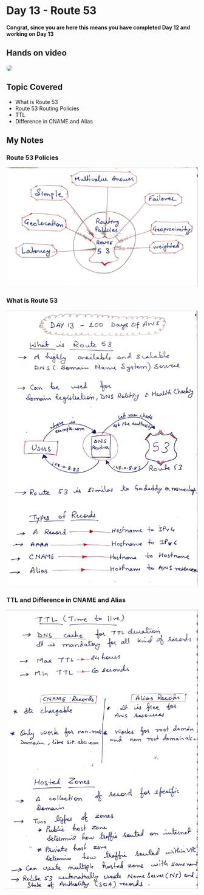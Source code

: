 # Day 13 - Route 53

**Congrat, since you are here this means you have completed Day 12 and working on Day 13**

## Hands on video
<a href="https://youtu.be/uyvbTYj1pyM">
<img src="https://i3.ytimg.com/vi/uyvbTYj1pyM/hqdefault.jpg" align="center" width="200" style="border-radius:40px" />
</a>

## Topic Covered
  - What is Route 53
  - Route 53 Routing Policies
  - TTL
  - Difference in CNAME and Alias
## My Notes

  ### Route 53 Policies
  ![1](./images/a85238f17c4e0fb699ad64976dc7f4e05c2eb549.jpeg)
  
  ### What is Route 53
  ![2](./images/6eeba4ee246b54f36d0e13e276a405b78fa1697b.jpeg)
  
  ### TTL and Difference in CNAME and Alias
  ![3](./images/443a3fa89f5e1923cb7b482330ccff200d3cbbbe.jpeg)
  
